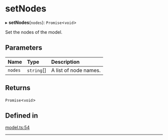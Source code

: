 # setNodes


▸ **setNodes**(`nodes`): `Promise`\<`void`\>

Set the nodes of the model.

## Parameters

| Name | Type | Description |
| :------ | :------ | :------ |
| `nodes` | `string`[] | A list of node names. |

## Returns

`Promise`\<`void`\>

## Defined in

[model.ts:54](https://github.com/causalabs/causadb-node/blob/f466638/src/model.ts#L54)

___
